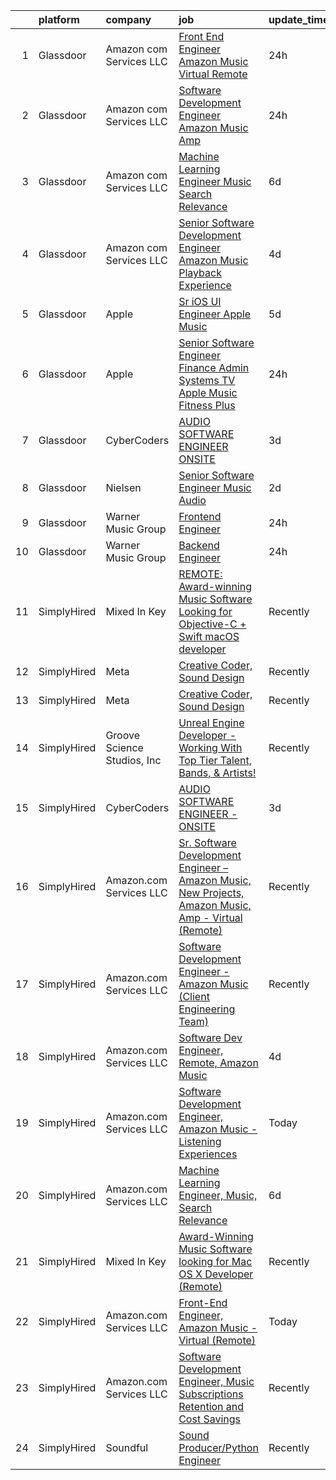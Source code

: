 

|    | platform    | company                     | job                                                                                                                                                                                                                                                                                                                                                                                                                                                                                                                                                                                                                                                                                                                                                                                                                                                                                                                                                                                                                                                                                                                                                                                                                                                                                                                                                                                                                                                                   | update_time   | location                      |
|---:|:------------|:----------------------------|:----------------------------------------------------------------------------------------------------------------------------------------------------------------------------------------------------------------------------------------------------------------------------------------------------------------------------------------------------------------------------------------------------------------------------------------------------------------------------------------------------------------------------------------------------------------------------------------------------------------------------------------------------------------------------------------------------------------------------------------------------------------------------------------------------------------------------------------------------------------------------------------------------------------------------------------------------------------------------------------------------------------------------------------------------------------------------------------------------------------------------------------------------------------------------------------------------------------------------------------------------------------------------------------------------------------------------------------------------------------------------------------------------------------------------------------------------------------------|:--------------|:------------------------------|
|  1 | Glassdoor   | Amazon com Services LLC     | [Front End Engineer  Amazon Music   Virtual  Remote ](https://www.glassdoor.com/partner/jobListing.htm?pos=104&ao=1136043&s=58&guid=00000182439836f783f5cfb85a82536b&src=GD_JOB_AD&t=SR&vt=w&cs=1_c67d3486&cb=1658991425695&jobListingId=1008032417781&jrtk=3-0-1g91pgdugk61v801-1g91pgdurgrjh800-edd5263c3354cd52-)                                                                                                                                                                                                                                                                                                                                                                                                                                                                                                                                                                                                                                                                                                                                                                                                                                                                                                                                                                                                                                                                                                                                                  | 24h           | California                    |
|  2 | Glassdoor   | Amazon com Services LLC     | [Software Development Engineer  Amazon Music  Amp](https://www.glassdoor.com/partner/jobListing.htm?pos=105&ao=1136043&s=58&guid=00000182439836f783f5cfb85a82536b&src=GD_JOB_AD&t=SR&vt=w&cs=1_12785529&cb=1658991425695&jobListingId=1008032417360&jrtk=3-0-1g91pgdugk61v801-1g91pgdurgrjh800-4beffd2097cefa0b-)                                                                                                                                                                                                                                                                                                                                                                                                                                                                                                                                                                                                                                                                                                                                                                                                                                                                                                                                                                                                                                                                                                                                                     | 24h           | Atlanta, GA                   |
|  3 | Glassdoor   | Amazon com Services LLC     | [Machine Learning Engineer  Music  Search Relevance](https://www.glassdoor.com/partner/jobListing.htm?pos=106&ao=1136043&s=58&guid=00000182439836f783f5cfb85a82536b&src=GD_JOB_AD&t=SR&vt=w&cs=1_ceb1b520&cb=1658991425695&jobListingId=1008019330618&jrtk=3-0-1g91pgdugk61v801-1g91pgdurgrjh800-a730bb850a869808-)                                                                                                                                                                                                                                                                                                                                                                                                                                                                                                                                                                                                                                                                                                                                                                                                                                                                                                                                                                                                                                                                                                                                                   | 6d            | San Francisco, CA             |
|  4 | Glassdoor   | Amazon com Services LLC     | [Senior Software Development Engineer  Amazon Music  Playback Experience](https://www.glassdoor.com/partner/jobListing.htm?pos=108&ao=1136043&s=58&guid=00000182439836f783f5cfb85a82536b&src=GD_JOB_AD&t=SR&vt=w&cs=1_53aefadf&cb=1658991425695&jobListingId=1008024218580&jrtk=3-0-1g91pgdugk61v801-1g91pgdurgrjh800-c77da0e946ab7fbb-)                                                                                                                                                                                                                                                                                                                                                                                                                                                                                                                                                                                                                                                                                                                                                                                                                                                                                                                                                                                                                                                                                                                              | 4d            | San Francisco, CA             |
|  5 | Glassdoor   | Apple                       | [Sr  iOS UI Engineer Apple Music](https://www.glassdoor.com/partner/jobListing.htm?pos=101&ao=1110586&s=58&guid=00000182439836f783f5cfb85a82536b&src=GD_JOB_AD&t=SR&vt=w&cs=1_80bc0fab&cb=1658991425694&jobListingId=1008022113414&cpc=FA84DF7EA1EC2398&jrtk=3-0-1g91pgdugk61v801-1g91pgdurgrjh800-099baf42b9eafa47--6NYlbfkN0BvKrLyj5gPmtZO9T8euul8TCxuuKNOtzRJOomxnwSEodTz2Bc-sPZl1dBMH13w-jPKZvEUSfhpindl44lJg9ANBz-lVJwvEOHC-mTwCkUqsaqe0LusnXov8PBUNNnsgt2AX2Ly9neLRrQzLQRZz9vOhotSOMC_Zw1R27wVVFBpfs5JUVAM-SPA-wrfytxH7XN5_eW1Qnqy9JJj_HzThMbSe-_4Rsf7V-pvs9PIydZfUTy7Z6_o851typncuqTnXnOa17PD9_gRWZdt4rOU1ImPDbQZ8aNInVPs8N3Fc6H5pz2-vMOptTlETB9i00QPHuuSfucZd1Ix0KDXaKCSHuybLZn3qeS29gEzsWiT6hc2VEttgq6X5VQRB34f8hnjqqc6iqeMjkdyP7d9pKxYsSl8ETLT0RkQxdzR0ac4XU7ZqEyx0S1-lYnOM1-JoUCrF5cw5iCwNdbJxZA-f2bViuNlOTnYtmqwkXYxCJECTqrZD3yQq3V09XYOpjecOdlxF0R8kM-LqYwum4XMq4SIvM4VoS0b0sRWpAJ4ohhQPa81au0z1YI_TBxrvl9U1ycv8k9KsDbUoEZOLBSQmHNI9hLHZQTlNT95BebdhAJFAfY_vqY_GZvwwUDG6cW4n9hukgMIV7KKeug3pUFCPllQkr5XN2OcKqHEvAYfvQXTvgSI6s724pq-5877W5jIWuZr_p-pOUufdzSNioHhqlP6hze3XlrdxFs6hUIsgPUX96rFHAxkVWMMPZYTXssylDWnnsocfgdkjJqCuseWT89cKMrR-cY9qYhiOeVng8n11qk8LTgzVdsm75NFQ9SHytnwAphcRTqtEAdy9DCrPNu-MFRU5dG-kpmW1dBBU2Rv5s0yeQ2QfPrCLvye4AtHVIwPIm7o937Pmii0soQgEDzVhFr_hdkQr5xQ4-N_w1rH_i4b6Ruq_OW4oQyupn0pXWCFoRfhtGAyZQvAtARHNF6TMZjw)                                                                                                                 | 5d            | Seattle, WA                   |
|  6 | Glassdoor   | Apple                       | [Senior Software Engineer   Finance   Admin Systems  TV   Apple Music  Fitness Plus ](https://www.glassdoor.com/partner/jobListing.htm?pos=102&ao=1110586&s=58&guid=00000182439836f783f5cfb85a82536b&src=GD_JOB_AD&t=SR&vt=w&cs=1_261bac78&cb=1658991425694&jobListingId=1008034378587&cpc=9908D8D4413DBB8A&jrtk=3-0-1g91pgdugk61v801-1g91pgdurgrjh800-dc5d687be4680fe5--6NYlbfkN0BvKrLyj5gPmtZO9T8euul8TCxuuKNOtzRJOomxnwSEodTz2Bc-sPZlADHp0xxmf8X3A14KL0vEfq7o0fM5uYB5TMCuFyM5s6w67HyK5AHidmNvtQ5o5W556atvdZGSMqFNHrgJu1D18kdru1btm9jWtcPk1zpIxyyvXPlguMg5Csv3HsErafR2QoVIls9WDjdSuRQo-ve9S7wV7nXdKXE60lfzg_qKzP8Tqps5yTxTmkcgJjY54qxHkP5yGkQuVOb-UCHOmbV_GceNLCMyizvnmxRkPowoOlPAtUBafdojWvjN-weFihb5qSaRCS-J6DmnruiG4x6iRKN4EB2Z_tWXr_rVbE4XBhDtnx6L18FXxyj3dA0fx3hsHzTUBYRSRktd4janWbnH_e-QUxnQCFiyYnqfR_V2pZc02Pt6CR0YsA9TQ86-KQd6WRMI-yuOfMtw8q0UU8PNrxbPYKnloDDgxYty5oEW3KOjTxOcuaAXbhqXtCXqEcSK3XfJuCP7dYiuB68XbTgej2aH_T3cg60i0ABBkBa_kwok20J_G_HwKWI0lVEmdqdrXQgyZR59nwII6yggN--Uhxq6YxVpLQMm2GKoOVIB3g6jjyeSOIEoLSy039x_1b1hxWf7hgIB3gHoNqIIGL9_P2macpBkAmaAG04psXq2NBi9RZXlvsXWMIcVeMTv9ij_y_KfZVBDNk9JLImJAXDGC83O4qt9R5KzgAQwo9432uAkQC8CYHGvOpCpDPCLP1DMIyig1emilZjGaVllK1h5qPadNvPoDeNUIdq8QQlBfBHozfygB-snoD4IZF1gPklA4lh94vkbYtKZY-plAJiEJbRUonqBXCagKO6Rv6D9kKyAyC9cwpUWUgU8Mbx9bGXNhZPJY6LTxHI0NB3x4nXNgBoZ80VfiQX1g6rFoxKpTudaVA42dmYWD4i1rlOigtA4sK0RiqDiP7Q0dtffhIS0lhfzjLbfgg_J9PDXZ0wQtwy0ZAIrRXplEJnkQJSiaOmrogTDdoanWtxXfgGxg8yHFg%3D%3D) | 24h           | Austin, TX                    |
|  7 | Glassdoor   | CyberCoders                 | [AUDIO SOFTWARE ENGINEER   ONSITE](https://www.glassdoor.com/partner/jobListing.htm?pos=103&ao=1110586&s=58&guid=00000182439836f783f5cfb85a82536b&src=GD_JOB_AD&t=SR&vt=w&ea=1&cs=1_7de8829c&cb=1658991425695&jobListingId=1008025415201&cpc=2CAED5C921A5F994&jrtk=3-0-1g91pgdugk61v801-1g91pgdurgrjh800-3bd16286be0991e9--6NYlbfkN0CpFJQzrgRR8WqXWK1qKKEqALWJw739KlKqr2H-MSI4eoBlI4EFrmor2FYZMP3muM1jAE7yYqBMhYdFXvXCy_BVIV-ojIczkDvGmxEd1bzLkaCTOwAcx95WftiXyUBtt9ZJ7NIXQRdj_sJwyWhgzrQ5fMfDCSyCSmRcSixAN4OjYZ6Jfr7jwL1R4WTrXaRvTXs4hRI8BhvOIVfTnwS5ahOvXAOa4P5NdZaKTvnPn1EwehIu2AhtZZXw9HQ9ueqzdIBg8JIjWfOkjR5Jf2lea4fBPb3mofBidjc9IeFDLtXfmb5RAcrYxM-tLsStwXVky-5_AQzDD3K5F3bUxuGO9FSLvGauR1fURjtjqWSMQcKEIvWGHqdVcThyrQ153UtEkV38Y3nWxPBQ2GhaPjfjnzG34DA2mwIU4_PuQuXi9hjy5xsNIH75OMC-U6W_ickpAx9CcHRmyg70m76IRxTpO-6Ng7L1_0HiyJ7silNxQ_byFGEJyBE1suog5pxup-HKyxNGrq8KqhFDusyhHGuAAazV2KuIY6LznPRivjV1yBSpq2RdDtD_MukHfx07CJHRatLAMvyYsX7PAKQ7iGCOB0xsFDPPja2AmdAcMLGxiTUaFZOSbUzzjUYyaCXNB8CGk0Gvl0TSC1tEiMvA9kwfYxDLOmMfan5PCcTiMe7jVVBagb8YfDGs2JZp3i7KHRXs5K9co4TiODJXi0IgyaKm-OlFtZjTHb-3AvVVzH07p6VQgVt8tqKfCfQ-vMMgfT5xkOemkXUoDkT6G1Gb1v6jIc1c1CP4qSuv_C56kX_BpF4HmYn3RJpPBqrrNAh6KVFJQd6Zxoz5FwfkvlQxOUtwUPNoJbM42f06wyaYs6cHml-TuzfIXF9lO1UyYfwav42Df5kMCAiNrOxrkpsbVsLI8vcOcqIPHd5m1zpj3L348GTXDLeFfo0FAredu5Gn19x3VdX25jCFHWx0RO08E7Z14s8Ej6wnF2uQ_GE%3D)                                                                                             | 3d            | San Jose, CA                  |
|  8 | Glassdoor   | Nielsen                     | [Senior Software Engineer  Music   Audio](https://www.glassdoor.com/partner/jobListing.htm?pos=107&ao=1136043&s=58&guid=00000182439836f783f5cfb85a82536b&src=GD_JOB_AD&t=SR&vt=w&cs=1_fa135cdb&cb=1658991425695&jobListingId=1008029553879&jrtk=3-0-1g91pgdugk61v801-1g91pgdurgrjh800-9f06dd9f8afff20d-)                                                                                                                                                                                                                                                                                                                                                                                                                                                                                                                                                                                                                                                                                                                                                                                                                                                                                                                                                                                                                                                                                                                                                              | 2d            | Emeryville, CA                |
|  9 | Glassdoor   | Warner Music Group          | [Frontend Engineer](https://www.glassdoor.com/partner/jobListing.htm?pos=109&ao=1136043&s=58&guid=00000182439836f783f5cfb85a82536b&src=GD_JOB_AD&t=SR&vt=w&cs=1_33fb8209&cb=1658991425695&jobListingId=1008033637756&jrtk=3-0-1g91pgdugk61v801-1g91pgdurgrjh800-ee723e673fad9c47-)                                                                                                                                                                                                                                                                                                                                                                                                                                                                                                                                                                                                                                                                                                                                                                                                                                                                                                                                                                                                                                                                                                                                                                                    | 24h           | New York, NY                  |
| 10 | Glassdoor   | Warner Music Group          | [Backend Engineer](https://www.glassdoor.com/partner/jobListing.htm?pos=110&ao=1136043&s=58&guid=00000182439836f783f5cfb85a82536b&src=GD_JOB_AD&t=SR&vt=w&cs=1_596c8bb6&cb=1658991425695&jobListingId=1008033547650&jrtk=3-0-1g91pgdugk61v801-1g91pgdurgrjh800-21d17630f831b979-)                                                                                                                                                                                                                                                                                                                                                                                                                                                                                                                                                                                                                                                                                                                                                                                                                                                                                                                                                                                                                                                                                                                                                                                     | 24h           | Broadway, VA                  |
| 11 | SimplyHired | Mixed In Key                | [REMOTE: Award-winning Music Software Looking for Objective-C + Swift macOS developer](https://www.simplyhired.com/job/hp01aCVdwM9hovpsfWt-nTSQSiUrrYDI2aQZ3w5x5T-YN0cNGt-cJw?q=music+developer)                                                                                                                                                                                                                                                                                                                                                                                                                                                                                                                                                                                                                                                                                                                                                                                                                                                                                                                                                                                                                                                                                                                                                                                                                                                                      | Recently      | Miami, FL                     |
| 12 | SimplyHired | Meta                        | [Creative Coder, Sound Design](https://www.simplyhired.com/job/n2_aAa79zz0NtsdWJigL3Knz716MJWRolWS8tBw6yovOF3e-t9vjmg?q=music+developer)                                                                                                                                                                                                                                                                                                                                                                                                                                                                                                                                                                                                                                                                                                                                                                                                                                                                                                                                                                                                                                                                                                                                                                                                                                                                                                                              | Recently      | Remote                        |
| 13 | SimplyHired | Meta                        | [Creative Coder, Sound Design](https://www.simplyhired.com/job/n2_aAa79zz0NtsdWJigL3Knz716MJWRolWS8tBw6yovOF3e-t9vjmg?q=music+developer)                                                                                                                                                                                                                                                                                                                                                                                                                                                                                                                                                                                                                                                                                                                                                                                                                                                                                                                                                                                                                                                                                                                                                                                                                                                                                                                              | Recently      | Remote                        |
| 14 | SimplyHired | Groove Science Studios, Inc | [Unreal Engine Developer - Working With Top Tier Talent, Bands, & Artists!](https://www.simplyhired.com/job/tMUv0bhv1WXQseALxCUyt4HnppYbuHAxKhmBeo43qD4xlbIyIH-L1Q?q=music+developer)                                                                                                                                                                                                                                                                                                                                                                                                                                                                                                                                                                                                                                                                                                                                                                                                                                                                                                                                                                                                                                                                                                                                                                                                                                                                                 | Recently      | Remote                        |
| 15 | SimplyHired | CyberCoders                 | [AUDIO SOFTWARE ENGINEER - ONSITE](https://www.simplyhired.com/job/ozURCSQMPXuBoKpd3Z16RFpvhAneRVkaQ3_pVWMvlGgUW7RE9IDnpg?q=music+developer)                                                                                                                                                                                                                                                                                                                                                                                                                                                                                                                                                                                                                                                                                                                                                                                                                                                                                                                                                                                                                                                                                                                                                                                                                                                                                                                          | 3d            | San Jose, CA                  |
| 16 | SimplyHired | Amazon.com Services LLC     | [Sr. Software Development Engineer – Amazon Music, New Projects, Amazon Music, Amp - Virtual (Remote)](https://www.simplyhired.com/job/gD9GQgVAX8y9kBLbryGE_SpH7tKlmuXIKUhoDVYjw3oCtOm4MdBhMA?q=music+developer)                                                                                                                                                                                                                                                                                                                                                                                                                                                                                                                                                                                                                                                                                                                                                                                                                                                                                                                                                                                                                                                                                                                                                                                                                                                      | Recently      | United States                 |
| 17 | SimplyHired | Amazon.com Services LLC     | [Software Development Engineer - Amazon Music (Client Engineering Team)](https://www.simplyhired.com/job/ROB_shy4EEjRRQf99WgFQEsrbDbdVmG3cACbFwKS3ztMBvlWboT41A?q=music+developer)                                                                                                                                                                                                                                                                                                                                                                                                                                                                                                                                                                                                                                                                                                                                                                                                                                                                                                                                                                                                                                                                                                                                                                                                                                                                                    | Recently      | Culver City, CA +1 location   |
| 18 | SimplyHired | Amazon.com Services LLC     | [Software Dev Engineer, Remote, Amazon Music](https://www.simplyhired.com/job/fv1Jkhm-7Q9Y6Y72X8w4OEhPK9EikT2ojLeD05ZDq4MN3uzS4Nn5hw?q=music+developer)                                                                                                                                                                                                                                                                                                                                                                                                                                                                                                                                                                                                                                                                                                                                                                                                                                                                                                                                                                                                                                                                                                                                                                                                                                                                                                               | 4d            | Remote                        |
| 19 | SimplyHired | Amazon.com Services LLC     | [Software Development Engineer, Amazon Music - Listening Experiences](https://www.simplyhired.com/job/ua7j1ZzSAWXupIMK-MgByOYbI4EiIi0Ft8alPr363mJV2dqvrSa_XA?q=music+developer)                                                                                                                                                                                                                                                                                                                                                                                                                                                                                                                                                                                                                                                                                                                                                                                                                                                                                                                                                                                                                                                                                                                                                                                                                                                                                       | Today         | San Francisco, CA +1 location |
| 20 | SimplyHired | Amazon.com Services LLC     | [Machine Learning Engineer, Music, Search Relevance](https://www.simplyhired.com/job/KzEEbrZnbmpqx-INdJvKHeVJ8OyzRJpCWKM3HzNHaD75HTKITgC4rw?q=music+developer)                                                                                                                                                                                                                                                                                                                                                                                                                                                                                                                                                                                                                                                                                                                                                                                                                                                                                                                                                                                                                                                                                                                                                                                                                                                                                                        | 6d            | San Francisco, CA             |
| 21 | SimplyHired | Mixed In Key                | [Award-Winning Music Software looking for Mac OS X Developer (Remote)](https://www.simplyhired.com/job/L-2EZU2jVtCOIASfQ2mTylRc_wBs8G000Bd98cub72rlOwsLWp3RJA?q=music+developer)                                                                                                                                                                                                                                                                                                                                                                                                                                                                                                                                                                                                                                                                                                                                                                                                                                                                                                                                                                                                                                                                                                                                                                                                                                                                                      | Recently      | Miami, FL                     |
| 22 | SimplyHired | Amazon.com Services LLC     | [Front-End Engineer, Amazon Music - Virtual (Remote)](https://www.simplyhired.com/job/AacgDaKIa5bSDUdhgy4yVyYrcGGGicjyScwYEs4Py461Ksq2-3jl1Q?q=music+developer)                                                                                                                                                                                                                                                                                                                                                                                                                                                                                                                                                                                                                                                                                                                                                                                                                                                                                                                                                                                                                                                                                                                                                                                                                                                                                                       | Today         | California                    |
| 23 | SimplyHired | Amazon.com Services LLC     | [Software Development Engineer, Music Subscriptions Retention and Cost Savings](https://www.simplyhired.com/job/9h38VFyEI3JMLD0H4nqsw3pBt5h-TAtcRvMyq9CZsM-Hang_JRILeQ?q=music+developer)                                                                                                                                                                                                                                                                                                                                                                                                                                                                                                                                                                                                                                                                                                                                                                                                                                                                                                                                                                                                                                                                                                                                                                                                                                                                             | Recently      | Remote +2 locations           |
| 24 | SimplyHired | Soundful                    | [Sound Producer/Python Engineer](https://www.simplyhired.com/job/fKwTfqRWVzhZJJT6yoybTUB5_pL76wxlddnu6kqy2_naoU7JVaHVBQ?q=music+developer)                                                                                                                                                                                                                                                                                                                                                                                                                                                                                                                                                                                                                                                                                                                                                                                                                                                                                                                                                                                                                                                                                                                                                                                                                                                                                                                            | Recently      | Remote                        |